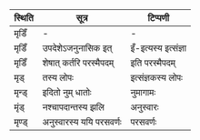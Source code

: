 | स्थिति | सूत्र | टिप्पणी |
| ----- | ------- | ------ |
| मृडिँ | - | - |
| मृडिँ | उपदेशेऽजनुनासिक इत् | इँ-इत्यस्य इत्संज्ञा |
| मृडिँ | शेषात् कर्तरि परस्मैपदम् | इति परस्मैपदम् |
| मृड् | तस्य लोपः | इत्संज्ञकस्य लोपः |
| मृन्ड् | इदितो नुम् धातोः | नुमागामः |
| मृंड् | नश्चापदान्तस्य झलि | अनुस्वारः |
| मृण्ड् | अनुस्वारस्य ययि परसवर्णः | परसवर्णः |
